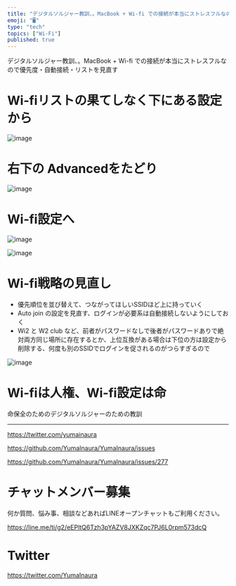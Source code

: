 ```yaml
---
title: "デジタルソルジャー教訓、。MacBook + Wi-fi での接続が本当にストレスフルなので優先度・自動接続・リストを見直す"
emoji: "🖥"
type: "tech"
topics: ["Wi-Fi"]
published: true
---
```


デジタルソルジャー教訓、。MacBook + Wi-fi での接続が本当にストレスフルなので優先度・自動接続・リストを見直す

# Wi-fiリストの果てしなく下にある設定から

![image](https://user-images.githubusercontent.com/13635059/50732913-c488b080-11c6-11e9-91ee-db478b0a3936.png)

# 右下の Advancedをたどり

![image](https://user-images.githubusercontent.com/13635059/50732833-ce5de400-11c5-11e9-8c26-771ea24c2627.png)

# Wi-fi設定へ

![image](https://user-images.githubusercontent.com/13635059/50732850-0e24cb80-11c6-11e9-90ce-4715cf0b8a97.png)

![image](https://user-images.githubusercontent.com/13635059/50732858-2ac10380-11c6-11e9-84e1-a8ee6fd9c680.png)


# Wi-fi戦略の見直し

- 優先順位を並び替えて、つながってほしいSSIDほど上に持っていく
- Auto join の設定を見直す、ログインが必要系は自動接続しないようにしておく
- Wi2 と W2 club など、前者がパスワードなしで後者がパスワードありで絶対両方同じ場所に存在するとか、上位互換がある場合は下位の方は設定から削除する、何度も別のSSIDでログインを促されるのがつらすぎるので

![image](https://user-images.githubusercontent.com/13635059/50732889-6f4c9f00-11c6-11e9-8b1f-5bc89d9e5b68.png)

# Wi-fiは人権、Wi-fi設定は命

命保全のためのデジタルソルジャーのための教訓


---

https://twitter.com/yumainaura

https://github.com/YumaInaura/YumaInaura/issues

https://github.com/YumaInaura/YumaInaura/issues/277








<!-- Update From Qiita API -->

# チャットメンバー募集


何か質問、悩み事、相談などあればLINEオープンチャットもご利用ください。

https://line.me/ti/g2/eEPltQ6Tzh3pYAZV8JXKZqc7PJ6L0rpm573dcQ





# Twitter


https://twitter.com/YumaInaura


<!-- Update From Qiita API -->


